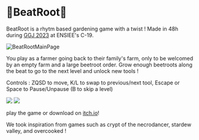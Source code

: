 # 🥕BeatRoot🌱

BeatRoot is a rhytm based gardening game with a twist ! Made in 48h during [GGJ 2023](https://globalgamejam.org/2023/jam-sites/c-19) at ENSIEE's C-19.

![BeatRootMainPage](https://media.discordapp.net/attachments/1084841082963103854/1084841210570604574/Qlfsbf.png?width=1166&height=656)

You play as a farmer going back to their family's farm, only to be welcomed by an empty farm and a large beetroot order. 
Grow enough beetroots along the beat to go to the next level and unlock new tools !

Controls : ZQSD to move, K/L to swap to previous/next tool, Escape or Space to Pause/Unpause (B to skip a level)

<p float="left">
  <img src="https://media.discordapp.net/attachments/1084841082963103854/1084841865540542514/Lzd2eO.png?width=500&height=300"/>
  <img src="https://media.discordapp.net/attachments/1084841082963103854/1084843623834718328/wcHTq5.png?width=500&height=300"/>
</p>

play the game or download on [itch.io](https://jonhfing.itch.io/beatroot)!

We took inspiration from games such as crypt of the necrodancer, stardew valley, and overcooked !
